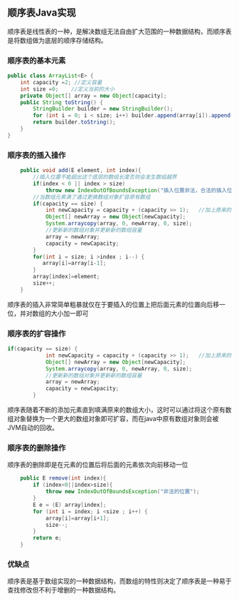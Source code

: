 ## 顺序表Java实现

顺序表是线性表的一种，是解决数组无法自由扩大范围的一种数据结构，而顺序表是将数组做为底层的顺序存储结构。

### 顺序表的基本元素
```java
public class ArrayList<E> {
    int capacity =2; //定义容量
    int size =0;    //定义当前的大小
    private Object[] array = new Object[capacity];
    public String toString() {
        StringBuilder builder = new StringBuilder();
        for (int i = 0; i < size; i++) builder.append(array[i]).append(" ");
        return builder.toString();
    }
}
```
### 顺序表的插入操作
```java
    public void add(E element, int index){
        //插入位置不能超出这个底层的数组长度否则会发生数组越界
        if(index < 0 || index > size)
            throw new IndexOutOfBoundsException("插入位置非法，合法的插入位置为：0 ~ "+size);
        //当数组元素满了通过更换数组对象扩容原有数组
        if(capacity == size) {
            int newCapacity = capacity + (capacity >> 1);   //加上原来的数值右移一位
            Object[] newArray = new Object[newCapacity];
            System.arraycopy(array, 0, newArray, 0, size);
            //更新新的数组对象并更新新的数组容量
            array = newArray;
            capacity = newCapacity;
        }
        for(int i = size; i >index ; i--) {
           array[i]=array[i-1];
        }
        array[index]=element;
        size++;
    }
```
顺序表的插入非常简单粗暴就仅在于要插入的位置上把后面元素的位置向后移一位，并对数组的大小加一即可
### 顺序表的扩容操作
```java
if(capacity == size) {
            int newCapacity = capacity + (capacity >> 1);   //加上原来的数值右移一位
            Object[] newArray = new Object[newCapacity];
            System.arraycopy(array, 0, newArray, 0, size);
            //更新新的数组对象并更新新的数组容量
            array = newArray;
            capacity = newCapacity;
        }
```
顺序表随着不断的添加元素直到填满原来的数组大小，这时可以通过将这个原有数组对象替换为一个更大的数组对象即可扩容，而在java中原有数组对象则会被JVM自动的回收。
### 顺序表的删除操作
顺序表的删除即是在元素的位置后将后面的元素依次向前移动一位
```java
    public E remove(int index){
        if (index<0||index>size){
            throw new IndexOutOfBoundsException("非法的位置");
        }
        E e = (E) array[index];
        for (int i = index; i <size ; i++) {
            array[i]=array[i+1];
            size--;
        }
        return e;
    }
```
### 优缺点
顺序表是基于数组实现的一种数据结构，而数组的特性则决定了顺序表是一种易于查找修改但不利于增删的一种数据结构。